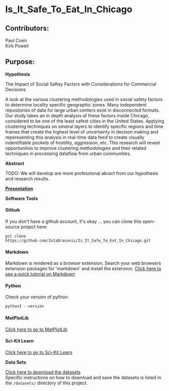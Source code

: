 # Is_It_Safe_To_Eat_In_Chicago

## Contributors:

Paul Coen  
Kirk Powell 

## Purpose:

**Hypothesis**  

The Impact of Social Saftey Factors with Considerations for Commercial Decisions

A look at the various clustering methodologies used in social safety factors to determine locality specific geographic zones.  Many independent repositories of data for large urban centers exist in disconnected formats.  Our study takes an in depth analysis of these factors inside Chicago, considered to be one of the least safest cities in the United States.  Applying clustering techniques on several layers to identify specific regions and time frames that create the highest level of uncertainty in decison making and reperesenting this analysis in real-time data feed to create visually indentifiable pockets of hostility, aggression, etc.  This research will reveal opportunities to improve clustering methodologies and their related techniques in processing dataflow from urban communities.  

**Abstract**  

TODO: We will develop are more professional abract from our hypothesis and research results.  

[**Presentation**](https://docs.google.com/presentation/d/1Jk22KaDQjfLWMEAeHfC5wMPeJX4yzhiEcgmyO2v7-LQ/edit?usp=sharing)

**Software Tools**  

#### Github  
If you don't have a github account, it's okay ... you can clone this open-source project here:
```
git clone https://github.com/IotaDraconis/Is_It_Safe_To_Eat_In_Chicago.git
```  

#### Markdown  

Markdown is rendered as a browser extension.  Search your web browsers extension packages for 'markdown' and install the extension.
[Click here to see a quick tutorial on Markdown](https://github.com/adam-p/markdown-here/wiki/Markdown-Cheatsheet#html)

#### Python  
Check your version of python:  
```python
python3 --version
```

#### MatPlotLib
[Click here to go to MatPlotLib](https://matplotlib.org/)

#### Sci-Kit Learn

[Click here to go to Sci-Kit Learn](http://scikit-learn.org/stable/modules/clustering.html#clustering)

**Data Sets**

[Click here to download the datasets](https://data.cityofchicago.org)  
Specific instructions on how to download and save the datasets is listed in the ```/datasets/``` directory of this project.
